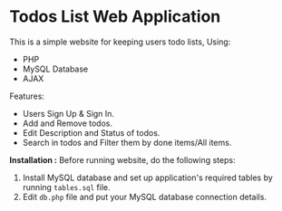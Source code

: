# Todos List Web Application
This is a simple website for keeping users todo lists, Using:
 - PHP
 - MySQL Database
 - AJAX

Features:
 - Users Sign Up & Sign In.
 - Add and Remove todos.
 - Edit Description and Status of todos.
 - Search in todos and Filter them by done items/All items.

**Installation :**
Before running website, do the following steps:
1. Install MySQL database and set up application's required tables by running `tables.sql` file.
2. Edit `db.php` file and put your MySQL database connection details. 

